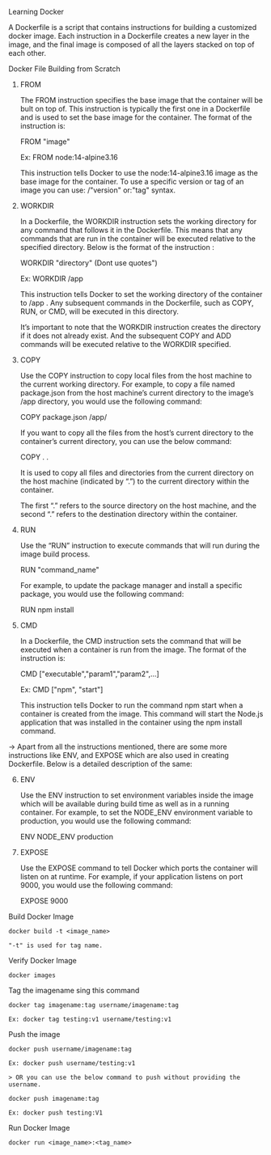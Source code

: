 Learning Docker

A Dockerfile is a script that contains instructions for building a customized docker image. Each instruction in a Dockerfile creates a new layer in the image, and the final image is composed of all the layers stacked on top of each other.

Docker File Building from Scratch

1. FROM

    The FROM instruction specifies the base image that the container will be bult on top of. This instruction is typically the first one in a Dockerfile and is used to set the base image for the container. The format of the instruction is:

    FROM "image"

    Ex: FROM node:14-alpine3.16

    This instruction tells Docker to use the node:14-alpine3.16 image as the base image for the container. To use a specific version or tag of an image you can use: /"version" or:"tag" syntax.

2. WORKDIR

    In a Dockerfile, the WORKDIR instruction sets the working directory for any command that follows it in the Dockerfile. This means that any commands that are run in the container will be executed relative to the specified directory. Below is the format of the instruction :

    WORKDIR "directory" (Dont use quotes")

    Ex: WORKDIR /app

    This instruction tells Docker to set the working directory of the container to /app . Any subsequent commands in the Dockerfile, such as COPY, RUN, or CMD, will be executed in this directory.

    It’s important to note that the WORKDIR instruction creates the directory if it does not already exist. And the subsequent COPY and ADD commands will be executed relative to the WORKDIR specified.

3. COPY

    Use the COPY instruction to copy local files from the host machine to the current working directory. For example, to copy a file named package.json from the host machine’s current directory to the image’s /app directory, you would use the following command:

    COPY package.json /app/

    If you want to copy all the files from the host’s current directory to the container’s current directory, you can use the below command:

    COPY . .

    It is used to copy all files and directories from the current directory on the host machine (indicated by “.”) to the current directory within the container.

    The first “.” refers to the source directory on the host machine, and the second “.” refers to the destination directory within the container.


4. RUN

    Use the “RUN” instruction to execute commands that will run during the image build process.

    RUN "command_name"

    For example, to update the package manager and install a specific package, you would use the following command:

    RUN npm install

5. CMD

    In a Dockerfile, the CMD instruction sets the command that will be executed when a container is run from the image. The format of the instruction is:

    CMD ["executable","param1","param2",...]

    Ex: CMD ["npm", "start"]

    This instruction tells Docker to run the command npm start when a container is created from the image. This command will start the Node.js application that was installed in the container using the npm install command.


-> Apart from all the instructions mentioned, there are some more instructions like ENV, and EXPOSE which are also used in creating Dockerfile. Below is a detailed description of the same:

6. ENV

    Use the ENV instruction to set environment variables inside the image which will be available during build time as well as in a running container. For example, to set the NODE_ENV environment variable to production, you would use the following command:

    ENV NODE_ENV production

7. EXPOSE

    Use the EXPOSE command to tell Docker which ports the container will listen on at runtime. For example, if your application listens on port 9000, you would use the following command:

    EXPOSE 9000

Build Docker Image

    docker build -t <image_name>

    "-t" is used for tag name.

Verify Docker Image

    docker images

Tag the imagename sing this command

    docker tag imagename:tag username/imagename:tag

    Ex: docker tag testing:v1 username/testing:v1

Push the image

    docker push username/imagename:tag

    Ex: docker push username/testing:v1

    > OR you can use the below command to push without providing the username.

    docker push imagename:tag

    Ex: docker push testing:V1

Run Docker Image

    docker run <image_name>:<tag_name>












